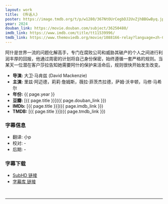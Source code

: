 ```yaml
---
layout: work
title: 《传话人》
poster: https://image.tmdb.org/t/p/w1280/367NtOUrCegbDJ2UvZjhBBGwByq.jpg
year: 2024
douban_link: https://movie.douban.com/subject/36250480/
imdb_link: https://www.imdb.com/title/tt11539996/
tmdb_link: https://www.themoviedb.org/movie/1088166-relay?language=zh-CN
---
```

阿什是世界一流的问题化解高手，专门在腐败公司和威胁其破产的个人之间进行利润丰厚的回报，他通过周密的计划将自己身份保密，始终遵循一套严格的规则。当某天一位潜在客户莎拉告知她需要阿什的保护来活命后，规则很快开始发生改变。

* **导演:** 大卫·马肯兹 (David Mackenzie)
* **主演:**  里兹·阿迈德，莉莉·詹姆斯，薇拉·菲茨杰拉德，萨姆·沃辛顿，马修·马希尔
* **年份:** {{ page.year }}
* **豆瓣:** [{{ page.title }}]({{ page.douban_link }})
* **IMDb:** [{{ page.title }}]({{ page.imdb_link }})
* **TMDB:** [{{ page.title }}]({{ page.tmdb_link }})

<div class="work-details">
    <div>
        <h3>字幕信息</h3>
        <ul>
            <li>翻译: 小p</li>
            <li>校对: -</li>
            <li>后期: -</li>
        </ul>
    </div>
    <div>
        <h3>字幕下载</h3>
        <ul>
            <li><a href="#">SubHD 链接</a></li>
            <li><a href="#">字幕库 链接</a></li>
        </ul>
    </div>
</div>
<br />
<hr />
<script src="https://giscus.app/client.js"
        data-repo="MontageSubs/Relay_2024"
        data-repo-id="R_kgDOPyq1fw"
        data-category-id="DIC_kwDOPyq1f84Cvx_Z"
        data-mapping="og:title"
        data-strict="0"
        data-reactions-enabled="1"
        data-emit-metadata="0"
        data-input-position="top"
        data-theme="cobalt"
        data-lang="zh-CN"
        data-loading="lazy"
        crossorigin="anonymous"
        async>
</script>
